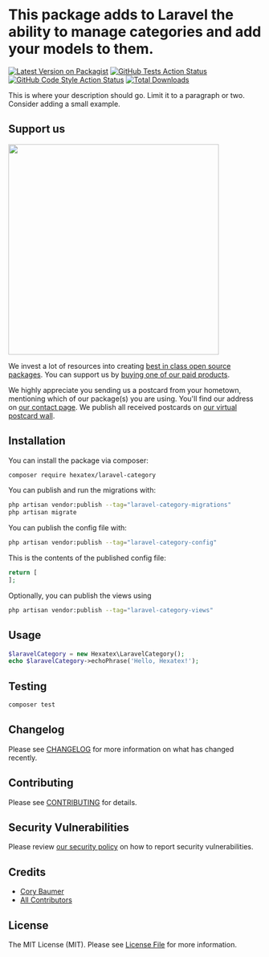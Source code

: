 # This package adds to Laravel the ability to manage categories and add your models to them.

[![Latest Version on Packagist](https://img.shields.io/packagist/v/hexatex/laravel-category.svg?style=flat-square)](https://packagist.org/packages/hexatex/laravel-category)
[![GitHub Tests Action Status](https://img.shields.io/github/actions/workflow/status/hexatex/laravel-category/run-tests.yml?branch=main&label=tests&style=flat-square)](https://github.com/hexatex/laravel-category/actions?query=workflow%3Arun-tests+branch%3Amain)
[![GitHub Code Style Action Status](https://img.shields.io/github/actions/workflow/status/hexatex/laravel-category/fix-php-code-style-issues.yml?branch=main&label=code%20style&style=flat-square)](https://github.com/hexatex/laravel-category/actions?query=workflow%3A"Fix+PHP+code+style+issues"+branch%3Amain)
[![Total Downloads](https://img.shields.io/packagist/dt/hexatex/laravel-category.svg?style=flat-square)](https://packagist.org/packages/hexatex/laravel-category)

This is where your description should go. Limit it to a paragraph or two. Consider adding a small example.

## Support us

[<img src="https://github-ads.s3.eu-central-1.amazonaws.com/laravel-category.jpg?t=1" width="419px" />](https://spatie.be/github-ad-click/laravel-category)

We invest a lot of resources into creating [best in class open source packages](https://spatie.be/open-source). You can support us by [buying one of our paid products](https://spatie.be/open-source/support-us).

We highly appreciate you sending us a postcard from your hometown, mentioning which of our package(s) you are using. You'll find our address on [our contact page](https://spatie.be/about-us). We publish all received postcards on [our virtual postcard wall](https://spatie.be/open-source/postcards).

## Installation

You can install the package via composer:

```bash
composer require hexatex/laravel-category
```

You can publish and run the migrations with:

```bash
php artisan vendor:publish --tag="laravel-category-migrations"
php artisan migrate
```

You can publish the config file with:

```bash
php artisan vendor:publish --tag="laravel-category-config"
```

This is the contents of the published config file:

```php
return [
];
```

Optionally, you can publish the views using

```bash
php artisan vendor:publish --tag="laravel-category-views"
```

## Usage

```php
$laravelCategory = new Hexatex\LaravelCategory();
echo $laravelCategory->echoPhrase('Hello, Hexatex!');
```

## Testing

```bash
composer test
```

## Changelog

Please see [CHANGELOG](CHANGELOG.md) for more information on what has changed recently.

## Contributing

Please see [CONTRIBUTING](CONTRIBUTING.md) for details.

## Security Vulnerabilities

Please review [our security policy](../../security/policy) on how to report security vulnerabilities.

## Credits

- [Cory Baumer](https://github.com/Hexatex)
- [All Contributors](../../contributors)

## License

The MIT License (MIT). Please see [License File](LICENSE.md) for more information.
